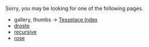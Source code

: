 Sorry, you may be looking for one of the following pages.

* gallery, thumbs -> [Tesselace Index](https://github.com/d-bl/GroundForge/wiki/Tesselace-Index)
* [droste](https://github.com/d-bl/GroundForge/wiki/Droste-effect)
* [recursive](index.tml)
* [rose](sheet.html?patch=5831%20-4-7;bricks&patch=-437%2034-7;bricks&patch=4830%20--77;bricks)
